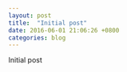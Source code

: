 ```yaml
---
layout: post
title:  "Initial post"
date: 2016-06-01 21:06:26 +0800
categories: blog
---
```


Initial post